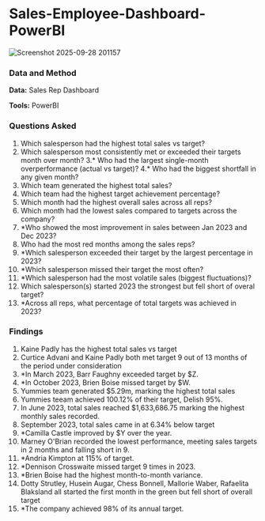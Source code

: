 # Sales-Employee-Dashboard-PowerBI
![Screenshot 2025-09-28 201157](https://github.com/user-attachments/assets/828f4a2b-9511-40d7-9eeb-c991eb88aba7)

### Data and Method
**Data:** Sales Rep Dashboard

**Tools:** PowerBI

### Questions Asked
1.	Which salesperson had the highest total sales vs target?
2.	Which salesperson most consistently met or exceeded their targets month over month?
3.*	Who had the largest single-month overperformance (actual vs target)?
4.*	Who had the biggest shortfall in any given month?
5.	Which team generated the highest total sales?
6.	Which team had the highest target achievement percentage?
7.	Which month had the highest overall sales across all reps?
8.	Which month had the lowest sales compared to targets across the company?
9.	*Who showed the most improvement in sales between Jan 2023 and Dec 2023?
10.	Who had the most red months among the sales reps?
11.	*Which salesperson exceeded their target by the largest percentage in 2023?
12.	*Which salesperson missed their target the most often?
13.	*Which salesperson had the most volatile sales (biggest fluctuations)?
14.	Which salesperson(s) started 2023 the strongest but fell short of overal target?
15.	*Across all reps, what percentage of total targets was achieved in 2023?

### Findings
1.	Kaine Padly has the highest total sales vs target
2.	Curtice Advani and Kaine Padly both met target 9 out of 13 months of the period under consideration
3.	*In March 2023, Barr Faughny exceeded target by $Z.
4.	*In October 2023, Brien Boise missed target by $W.
5.	Yummies team generated $5.29m, marking the highest total sales 
6.	Yummies teeam achieved 100.12% of their target, Delish 95%.
7.	In June 2023, total sales reached $1,633,686.75 marking the highest monthly sales recorded.
8.	September 2023, total sales came in at 6.34% below target
9.	*Camilla Castle improved by $Y over the year.
10.	Marney O'Brian recorded the lowest performance, meeting sales targets in 2 months and falling short in 9.
11.	 *Andria Kimpton at 115% of target.
12.	*Dennison Crosswaite missed target 9 times in 2023.
13.	*Brien Boise had the highest month-to-month variance.
14.	Dotty Strutley, Husein Augar, Chess Bonnell, Mallorie Waber, Rafaelita Blaksland all started the first month in the green but fell short of overall target
15.	*The company achieved 98% of its annual target.
